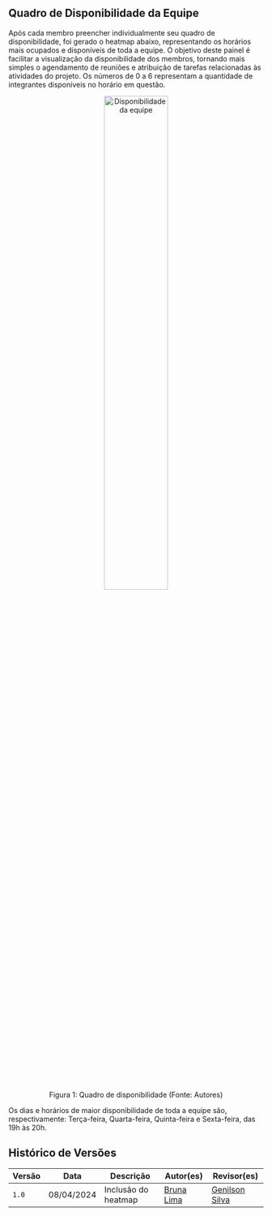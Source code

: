 ## Quadro de Disponibilidade da Equipe
Após cada membro preencher individualmente seu quadro de disponibilidade, foi gerado o heatmap abaixo, representando os horários mais ocupados e disponíveis de toda a equipe. O objetivo deste painel é facilitar a visualização da disponibilidade dos membros, tornando mais simples o agendamento de reuniões e atribuição de tarefas relacionadas às atividades do projeto.
Os números de 0 a 6 representam a quantidade de integrantes disponíveis no horário em questão.

<p align="center">
  <img src="../img/heatmap-geral.png" alt="Disponibilidade da equipe" width="50%" />
</p>
<p align="center">Figura 1: Quadro de disponibilidade (Fonte: Autores)</p>

Os dias e horários de maior disponibilidade de toda a equipe são, respectivamente: Terça-feira, Quarta-feira, Quinta-feira e Sexta-feira, das 19h às 20h.

## Histórico de Versões

| Versão | Data       | Descrição            | Autor(es)                                         | Revisor(es)                                       |
| ------ | ---------- | -------------------- | ------------------------------------------------- | ------------------------------------------------- |
| `1.0`  | 08/04/2024 | Inclusão do heatmap   | [Bruna Lima](https://github.com/libruna)         | [Genilson Silva](https://github.com/GenilsonJrs) |
